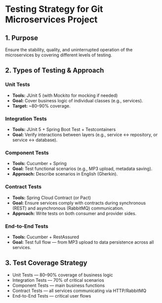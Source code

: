 # Testing Strategy for Git Microservices Project

## 1. Purpose

Ensure the stability, quality, and uninterrupted operation of the microservices by covering different levels of testing.

## 2. Types of Testing & Approach

### Unit Tests
- **Tools:** JUnit 5 (with Mockito for mocking if needed)
- **Goal:** Cover business logic of individual classes (e.g., services).
- **Target:** ~80–90% coverage.

### Integration Tests
- **Tools:** JUnit 5 + Spring Boot Test + Testcontainers
- **Goal:** Verify interactions between layers (e.g., service ↔ repository, or service ↔ database).

### Component Tests
- **Tools:** Cucumber + Spring
- **Goal:** Test functional scenarios (e.g., MP3 upload, metadata saving).
- **Approach:** Describe scenarios in English (Gherkin).

### Contract Tests
- **Tools:** Spring Cloud Contract (or Pact)
- **Goal:** Ensure services comply with contracts during synchronous (REST) and asynchronous (RabbitMQ) communication.
- **Approach:** Write tests on both consumer and provider sides.

### End-to-End Tests
- **Tools:** Cucumber + RestAssured
- **Goal:** Test full flow — from MP3 upload to data persistence across all services.

## 3. Test Coverage Strategy

- Unit Tests — 80–90% coverage of business logic
- Integration Tests — 70% of critical scenarios
- Component Tests — main business functions
- Contract Tests — all services communicating via HTTP/RabbitMQ
- End-to-End Tests — critical user flows